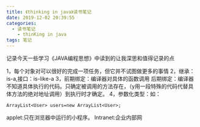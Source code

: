 ```yaml
---
title: 《thinking in java》读书笔记
date: 2019-12-02 20:39:55 
categories: 
  - 读书笔记
    - thinKing in java
tags: 笔记
---
```


记录今天一些学习《JAVA编程思想》中读到的让我深思和值得记录的点

<!--more-->

 1，每个对象对可以很好的完成一项任务，但它并不试图做更多的事情
 2，继承：is-a,接口：is-like-a
 3，前期绑定：编译器对具体的函数调用
      后期绑定：编译器不知道具体执行的代码。只确定被调用的方法存在，（y用一段特殊的代码代替具体方法的绝对地址调用）到执行时才确定。
 4，参数化类型：<type>如：

```
ArrayList<User> users=new ArrayList<User>;
```
applet:只在浏览器中运行的小程序。
Intranet:企业内部网